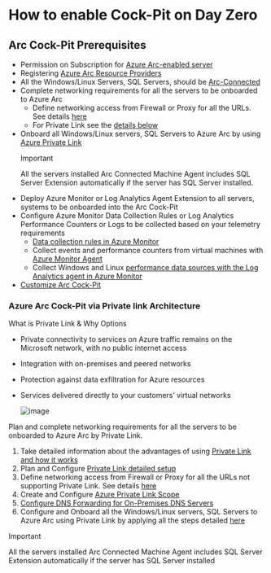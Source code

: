 # How to enable Cock-Pit on Day Zero

## Arc Cock-Pit Prerequisites

- Permission on Subscription for [Azure Arc-enabled server](https://learn.microsoft.com/en-us/azure/azure-arc/servers/prerequisites#required-permissions)
- Registering [Azure Arc Resource Providers](https://learn.microsoft.com/en-us/azure/azure-arc/servers/prerequisites#azure-resource-providers)
- All the Windows/Linux Servers, SQL Servers, should be [Arc-Connected](https://learn.microsoft.com/en-us/azure/azure-arc/servers/agent-overview)
- Complete networking requirements for all the servers to be onboarded to Azure Arc
  - Define networking access from Firewall or Proxy for all the URLs. See details [here](https://learn.microsoft.com/en-us/azure/azure-arc/servers/network-requirements?tabs=azure-cloud)
  - For Private Link see the [details below](#azure-arc-cock-pit-via-private-link-architecture)
- Onboard all Windows/Linux servers, SQL Servers to Azure Arc by using [Azure Private Link](https://learn.microsoft.com/en-us/azure/azure-arc/servers/private-link-security)
  > [!IMPORTANT]
  > All the servers installed Arc Connected Machine Agent includes SQL Server Extension automatically if the server has SQL Server installed.
- Deploy Azure Monitor or Log Analytics Agent Extension to all servers, systems to be onboarded into the Arc Cock-Pit
- Configure Azure Monitor Data Collection Rules or Log Analytics Performance Counters or  Logs to be collected based on your telemetry requirements
  - [Data collection rules in Azure Monitor](https://learn.microsoft.com/en-us/azure/azure-monitor/essentials/data-collection-rule-overview)
  - Collect events and performance counters from virtual machines with [Azure Monitor Agent](https://learn.microsoft.com/en-us/azure/azure-monitor/agents/data-collection-rule-azure-monitor-agent?tabs=portal)
  - Collect Windows and Linux [performance data sources with the Log Analytics agent in Azure Monitor](https://learn.microsoft.com/en-us/azure/azure-monitor/agents/data-sources-performance-counters)
- [Customize Arc Cock-Pit](/customizecockpit.md)

### Azure Arc Cock-Pit via Private link Architecture

What is Private Link & Why Options

- Private connectivity to services on Azure traffic remains on the Microsoft network, with no public internet access
- Integration with on-premises and peered networks
- Protection against data exfiltration for Azure resources
- Services delivered directly to your customers’ virtual networks

  ![image](https://github.com/ALADAGM/ArcCock-Pit/assets/3506526/72d178f6-7808-40e6-9402-bda6df363de7)

Plan and complete networking requirements for all the servers to be onboarded to Azure Arc by Private Link.

1. Take detailed information about the advantages of using [Private Link and how it works](https://learn.microsoft.com/en-us/azure/azure-arc/servers/private-link-security#advantages)
2. Plan and Configure [Private Link detailed setup](https://learn.microsoft.com/en-us/azure/azure-arc/servers/private-link-security#planning-your-private-link-setup)
3. Define networking access from Firewall or Proxy for all the URLs not supporting Private Link. See details [here](https://learn.microsoft.com/en-us/azure/azure-arc/servers/network-requirements?tabs=azure-cloud#urls)
4. Create and Configure [Azure Private Link Scope](https://learn.microsoft.com/en-us/azure/azure-arc/servers/private-link-security#create-a-private-link-scope)
5. [Configure DNS Forwarding for On-Premises DNS Servers](https://learn.microsoft.com/en-us/azure/azure-arc/servers/private-link-security#configure-on-premises-dns-forwarding)
6. Configure and Onboard all the Windows/Linux servers, SQL Servers to Azure Arc using Private Link by applying all the steps detailed [here](https://learn.microsoft.com/en-us/azure/azure-arc/servers/private-link-security#connect-to-an-azure-arc-enabled-servers)

> [!IMPORTANT]
> All the servers installed Arc Connected Machine Agent includes SQL Server Extension automatically if the server has SQL Server installed
